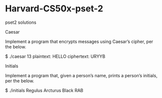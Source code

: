 # Harvard-CS50x-pset-2
pset2 solutions

Caesar

Implement a program that encrypts messages using Caesar’s cipher, per the below.


$ ./caesar 13
plaintext:  HELLO
ciphertext: URYYB

Initials


Implement a program that, given a person’s name, prints a person’s initials, per the below.

$ ./initials
Regulus Arcturus Black
RAB

